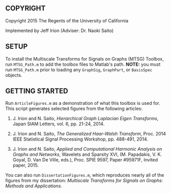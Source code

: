 ## COPYRIGHT

Copyright 2015 The Regents of the University of California

Implemented by Jeff Irion (Adviser: Dr. Naoki Saito)



## SETUP

To install the Multiscale Transforms for Signals on Graphs (MTSG) Toolbox, run
`MTSG_Path.m` to add the toolbox files to Matlab's path.  **NOTE:** you must 
run `MTSG_Path.m` prior to loading any `GraphSig`, `GraphPart`, or `BasisSpec` 
objects.



## GETTING STARTED

Run `ArticleFigures.m` as a demonstration of what this toolbox is used for.  
This script generates selected figures from the following articles:

1. J. Irion and N. Saito, *Hierarchical Graph Laplacian Eigen Transforms*, 
Japan SIAM Letters, vol. 6, pp. 21-24, 2014.

2. J. Irion and N. Saito, *The Generalized Haar-Walsh Transform*, Proc. 2014
IEEE Statistical Signal Processing Workshop, pp. 488-491, 2014.

3. J. Irion and N. Saito, *Applied and Computational Harmonic Analysis on 
Graphs and Networks*, Wavelets and Sparsity XVI, (M. Papadakis, V. K. Goyal, D.
Van De Ville, eds.), Proc. SPIE 9597, Paper #95971F, Invited paper, 2015.

You can also run `DissertationFigures.m`, which reproduces nearly all of the 
figures from my dissertation: *Multiscale Transforms for Signals on Graphs: 
Methods and Applications*.  